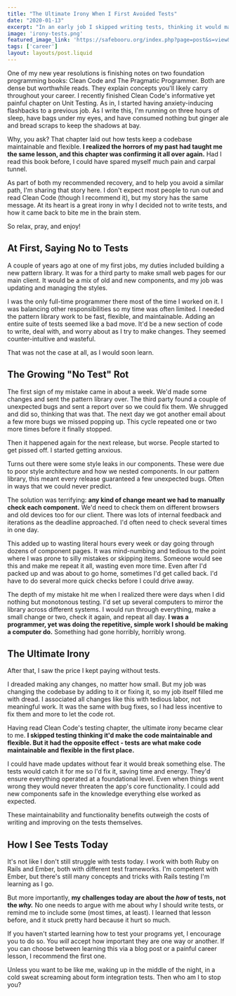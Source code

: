 ```yaml
---
title: "The Ultimate Irony When I First Avoided Tests"
date: "2020-01-13"
excerpt: "In an early job I skipped writing tests, thinking it would make my code more flexible and maintainable. I slowly found it did the exact opposite."
image: 'irony-tests.png'
featured_image_link: 'https://safebooru.org/index.php?page=post&s=view&id=1377551'
tags: ['career']
layout: layouts/post.liquid
---
```


One of my new year resolutions is finishing notes on two foundation programming books: Clean Code and The Pragmatic Programmer. Both are dense but worthwhile reads. They explain concepts you'll likely carry throughout your career. I recently finished Clean Code's informative yet painful chapter on Unit Testing. As in, I started having anxiety-inducing flashbacks to a previous job. As I write this, I'm running on three hours of sleep, have bags under my eyes, and have consumed nothing but ginger ale and bread scraps to keep the shadows at bay.

Why, you ask? That chapter laid out how tests keep a codebase maintainable and flexible. **I realized the horrors of my past had taught me the same lesson, and this chapter was confirming it all over again.** Had I read this book before, I could have spared myself much pain and carpal tunnel.

As part of both my recommended recovery, and to help you avoid a similar path, I'm sharing that story here. I don't expect most people to run out and read Clean Code (though I recommend it), but my story has the same message. At its heart is a great irony in why I decided not to write tests, and how it came back to bite me in the brain stem.

So relax, pray, and enjoy!

## At First, Saying No to Tests

A couple of years ago at one of my first jobs, my duties included building a new pattern library. It was for a third party to make small web pages for our main client. It would be a mix of old and new components, and my job was updating and managing the styles.

I was the only full-time programmer there most of the time I worked on it. I was balancing other responsibilities so my time was often limited. I needed the pattern library work to be fast, flexible, and maintainable. Adding an entire suite of tests seemed like a bad move. It'd be a new section of code to write, deal with, and worry about as I try to make changes. They seemed counter-intuitive and wasteful.

That was not the case at all, as I would soon learn.

## The Growing "No Test" Rot

The first sign of my mistake came in about a week. We'd made some changes and sent the pattern library over. The third party found a couple of unexpected bugs and sent a report over so we could fix them. We shrugged and did so, thinking that was that. The next day we got another email about a few more bugs we missed popping up. This cycle repeated one or two more times before it finally stopped.

Then it happened again for the next release, but worse. People started to get pissed off. I started getting anxious.

Turns out there were some style leaks in our components. These were due to poor style architecture and how we nested components. In our pattern library, this meant every release guaranteed a few unexpected bugs. Often in ways that we could never predict.

The solution was terrifying: **any kind of change meant we had to manually check each component.** We'd need to check them on different browsers and old devices too for our client. There was lots of internal feedback and iterations as the deadline approached. I'd often need to check several times in one day.

This added up to wasting literal hours every week or day going through dozens of component pages. It was mind-numbing and tedious to the point where I was prone to silly mistakes or skipping items. Someone would see this and make me repeat it all, wasting even more time. Even after I'd packed up and was about to go home, sometimes I'd get called back. I'd have to do several more quick checks before I could drive away.

The depth of my mistake hit me when I realized there were days when I did nothing but monotonous testing. I'd set up several computers to mirror the library across different systems. I would run through everything, make a small change or two, check it again, and repeat all day. **I was a programmer, yet was doing the repetitive, simple work I should be making a computer do.** Something had gone horribly, horribly wrong.

## The Ultimate Irony

After that, I saw the price I kept paying without tests.

I dreaded making any changes, no matter how small. But my job was changing the codebase by adding to it or fixing it, so my job itself filled me with dread. I associated all changes like this with tedious labor, not meaningful work. It was the same with bug fixes, so I had less incentive to fix them and more to let the code rot.

Having read Clean Code's testing chapter, the ultimate irony became clear to me. **I skipped testing thinking it'd make the code maintainable and flexible. But it had the opposite effect - tests are what make code maintainable and flexible in the first place.**

I could have made updates without fear it would break something else. The tests would catch it for me so I'd fix it, saving time and energy. They'd ensure everything operated at a foundational level. Even when things went wrong they would never threaten the app's core functionality. I could add new components safe in the knowledge everything else worked as expected.

These maintainability and functionality benefits outweigh the costs of writing and improving on the tests themselves.

## How I See Tests Today

It's not like I don't still struggle with tests today. I work with both Ruby on Rails and Ember, both with different test frameworks. I'm competent with Ember, but there's still many concepts and tricks with Rails testing I'm learning as I go.

But more importantly, **my challenges today are about the _how_ of tests, not the _why._** No one needs to argue with me about why I should write tests, or remind me to include some (most times, at least). I learned that lesson before, and it stuck pretty hard because it hurt so much.

If you haven't started learning how to test your programs yet, I encourage you to do so. You *will* accept how important they are one way or another. If you can choose between learning this via a blog post or a painful career lesson, I recommend the first one.

Unless you want to be like me, waking up in the middle of the night, in a cold sweat screaming about form integration tests. Then who am I to stop you?
